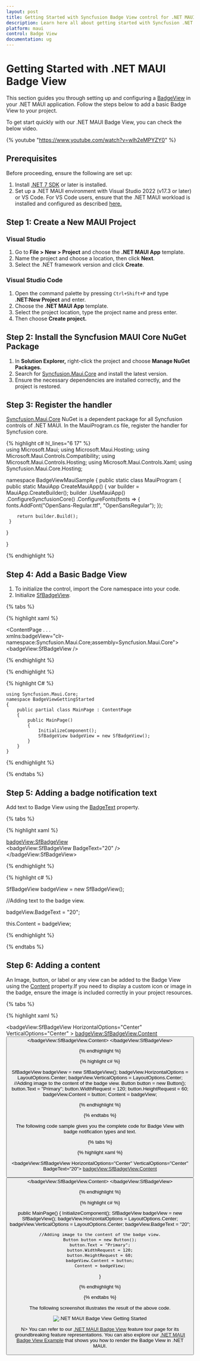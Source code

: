 ```yaml
---
layout: post
title: Getting Started with Syncfusion Badge View control for .NET MAUI
description: Learn here all about getting started with Syncfusion .NET MAUI Badge View (SfBadgeView) control its elements and more.
platform: maui
control: Badge View
documentation: ug
---
```


# Getting Started with .NET MAUI Badge View

This section guides you through setting up and configuring a [BadgeView](https://help.syncfusion.com/cr/maui/Syncfusion.Maui.Core.SfBadgeView.html?tabs=tabid-1) in your .NET MAUI application. Follow the steps below to add a basic Badge View to your project.

To get start quickly with our .NET MAUI Badge View, you can check the below video.

{% youtube "https://www.youtube.com/watch?v=wlh2eMPYZY0" %}

## Prerequisites

Before proceeding, ensure the following are set up:
1. Install [.NET 7 SDK](https://dotnet.microsoft.com/en-us/download/dotnet/7.0) or later is installed.
1. Set up a .NET MAUI environment with Visual Studio 2022 (v17.3 or later) or VS Code. For VS Code users, ensure that the .NET MAUI workload is installed and configured as described [here.](https://learn.microsoft.com/en-us/dotnet/maui/get-started/installation?view=net-maui-8.0&tabs=visual-studio-code)

## Step 1: Create a New MAUI Project

### Visual Studio

1. Go to **File > New > Project** and choose the **.NET MAUI App** template.
1. Name the project and choose a location, then click **Next**.
1. Select the .NET framework version and click **Create**.

### Visual Studio Code

1. Open the command palette by pressing `Ctrl+Shift+P` and type **.NET:New Project** and enter.
1. Choose the **.NET MAUI App** template.
1. Select the project location, type the project name and press enter.
1. Then choose **Create project.**

## Step 2: Install the Syncfusion MAUI Core NuGet Package

1. In **Solution Explorer,** right-click the project and choose **Manage NuGet Packages.**
1. Search for [Syncfusion.Maui.Core](https://www.nuget.org/packages/Syncfusion.Maui.Core/) and install the latest version.
1. Ensure the necessary dependencies are installed correctly, and the project is restored.

## Step 3: Register the handler

[Syncfusion.Maui.Core](https://www.nuget.org/packages/Syncfusion.Maui.Core/) NuGet is a dependent package for all Syncfusion controls of .NET MAUI. In the MauiProgram.cs file, register the handler for Syncfusion core.

{% highlight c# hl_lines="6 17" %}   
using Microsoft.Maui;
using Microsoft.Maui.Hosting;
using Microsoft.Maui.Controls.Compatibility;
using Microsoft.Maui.Controls.Hosting;
using Microsoft.Maui.Controls.Xaml;
using Syncfusion.Maui.Core.Hosting;

namespace BadgeViewMauiSample
{
  public static class MauiProgram
  {
	public static MauiApp CreateMauiApp()
	{
		var builder = MauiApp.CreateBuilder();
		builder
		.UseMauiApp<App>()
		.ConfigureSyncfusionCore()
		.ConfigureFonts(fonts =>
		{
			fonts.AddFont("OpenSans-Regular.ttf", "OpenSansRegular");
		});

		return builder.Build();
	 }
   
  }

}     

{% endhighlight %}

## Step 4:  Add a Basic Badge View

1. To initialize the control, import the Core namespace into your code.
1. Initialize [SfBadgeView](https://help.syncfusion.com/cr/maui/Syncfusion.Maui.Core.SfBadgeView.html?tabs=tabid-1).

{% tabs %}

{% highlight xaml %}

   <ContentPage
    . . .    
    xmlns:badgeView="clr-namespace:Syncfusion.Maui.Core;assembly=Syncfusion.Maui.Core">
    <Grid>
        <badgeView:SfBadgeView />
    </Grid>
</ContentPage>
	
{% endhighlight %}

{% endhighlight %}

{% highlight C# %}

    using Syncfusion.Maui.Core;
    namespace BadgeViewGettingStarted
    {
        public partial class MainPage : ContentPage
        {
            public MainPage()
            {
                InitializeComponent();           
                SfBadgeView badgeView = new SfBadgeView();
            }
        }   
    }

{% endhighlight %}

{% endtabs %}

## Step 5: Adding a badge notification text

Add text to Badge View using the [BadgeText](https://help.syncfusion.com/cr/maui/Syncfusion.Maui.Core.SfBadgeView.html#Syncfusion_Maui_Core_SfBadgeView_BadgeText) property.

{% tabs %}

{% highlight xaml %}

<badgeView:SfBadgeView>        
    <badgeView:SfBadgeView BadgeText="20" />          
</badgeView:SfBadgeView>

{% endhighlight %}

{% highlight c# %}
   
SfBadgeView badgeView = new SfBadgeView();

//Adding text to the badge view.

badgeView.BadgeText = "20";

this.Content = badgeView;

{% endhighlight %}

{% endtabs %}

## Step 6: Adding a content

An Image, button, or label or any view can be added to the Badge View using the [Content](https://help.syncfusion.com/cr/maui/Syncfusion.Maui.Core.SfBadgeView.html#Syncfusion_Maui_Core_SfBadgeView_Content) property.If you need to display a custom icon or image in the badge, ensure the image is included correctly in your project resources.

{% tabs %}

{% highlight xaml %}

<badgeView:SfBadgeView HorizontalOptions="Center" VerticalOptions="Center" >
        <badgeView:SfBadgeView.Content>
            <Button Text="Primary" WidthRequest="120"  HeightRequest="60"/>
        </badgeView:SfBadgeView.Content>
</badgeView:SfBadgeView>   

{% endhighlight %}

{% highlight c# %}
	
SfBadgeView badgeView = new SfBadgeView();
badgeView.HorizontalOptions = LayoutOptions.Center;
badgeView.VerticalOptions = LayoutOptions.Center;
//Adding image to the content of the badge view.
Button button = new Button();
button.Text = "Primary";
button.WidthRequest = 120;
button.HeightRequest = 60;
badgeView.Content = button;
Content = badgeView;

{% endhighlight %}
 
{% endtabs %}

The following code sample gives you the complete code for Badge View with badge notification types and text.

{% tabs %}

{% highlight xaml %}

<badgeView:SfBadgeView HorizontalOptions="Center" VerticalOptions="Center" BadgeText="20">
        <badgeView:SfBadgeView.Content>
            <Button Text="Primary" WidthRequest="120"  HeightRequest="60"/>
        </badgeView:SfBadgeView.Content>
</badgeView:SfBadgeView>


{% endhighlight %}

{% highlight c# %}

public MainPage()
{
    InitializeComponent();
    SfBadgeView badgeView = new SfBadgeView();
    badgeView.HorizontalOptions = LayoutOptions.Center;
    badgeView.VerticalOptions = LayoutOptions.Center;
    badgeView.BadgeText = "20";

    //Adding image to the content of the badge view.
    Button button = new Button();
    button.Text = "Primary";
    button.WidthRequest = 120;
    button.HeightRequest = 60;
    badgeView.Content = button;
    Content = badgeView;
}

{% endhighlight %}

{% endtabs %}

The following screenshot illustrates the result of the above code.

![.NET MAUI Badge View Getting Started](getting-started_images/net_maui_badge_view_getting_started.png) 

N> You can refer to our [.NET MAUI Badge View](https://www.syncfusion.com/maui-controls/maui-badge-view) feature tour page for its groundbreaking feature representations. You can also explore our [.NET MAUI Badge View Example](https://github.com/syncfusion/maui-demos/tree/master/MAUI/BadgeView/SampleBrowser.Maui.BadgeView/Samples/BadgeView) that shows you how to render the Badge View in .NET MAUI.
